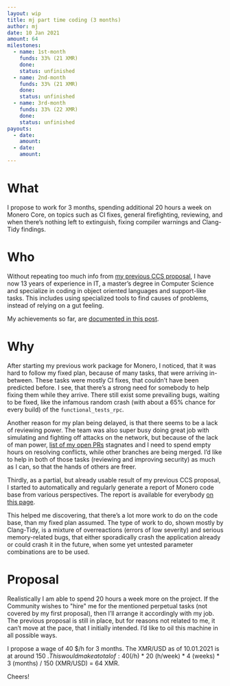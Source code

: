 ```yaml
---
layout: wip
title: mj part time coding (3 months)
author: mj
date: 10 Jan 2021
amount: 64
milestones:
  - name: 1st-month
    funds: 33% (21 XMR)
    done:
    status: unfinished
  - name: 2nd-month
    funds: 33% (21 XMR)
    done:
    status: unfinished
  - name: 3rd-month
    funds: 33% (22 XMR)
    done:
    status: unfinished
payouts:
  - date:
    amount:
  - date:
    amount:
---
```




# What

I propose to work for 3 months, spending additional 20 hours a week on Monero Core, on topics such as CI fixes, general firefighting, reviewing, and when there’s nothing left to extinguish, fixing compiler warnings and Clang-Tidy findings.


# Who

Without repeating too much info from [my previous CCS proposal](https://ccs.getmonero.org/proposals/mj-compil-time-reduction.html), I have now 13 years of experience in IT, a master’s degree in Computer Science and specialize in coding in object oriented languages and support-like tasks. This includes using specialized tools to find causes of problems, instead of relying on a gut feeling.

My achievements so far, are [documented in this post](https://repo.getmonero.org/monero-project/ccs-proposals/-/merge_requests/138#note_10583).


# Why

After starting my previous work package for Monero, I noticed, that it was hard to follow my fixed plan, because of many tasks, that were arriving in-between. These tasks were mostly CI fixes, that couldn’t have been predicted before. I see, that there’s a strong need for somebody to help fixing them while they arrive. There still exist some prevailing bugs, waiting to be fixed, like the infamous random crash (with about a 65% chance for every build) of the `functional_tests_rpc`.

Another reason for my plan being delayed, is that there seems to be a lack of reviewing power. The team was also super busy doing great job with simulating and fighting off attacks on the network, but because of the lack of man power, [list of my open PRs](https://github.com/issues?q=is%3Apr+is%3Aopen+author%3Amj-xmr) stagnates and I need to spend empty hours on resolving conflicts, while other branches are being merged. I’d like to help in both of those tasks (reviewing and improving security) as much as I can, so that the hands of others are freer.

Thirdly, as a partial, but already usable result of my previous CCS proposal, I started to automatically and regularly generate a report of Monero code base from various perspectives. The report is available for everybody [on this page](http://enjo.hopto.org/pub/monero/).

This helped me discovering, that there’s a lot more work to do on the code base, than my fixed plan assumed. The type of work to do, shown mostly by Clang-Tidy, is a mixture of overreactions (errors of low severity) and serious memory-related bugs, that either sporadically crash the application already or could crash it in the future, when some yet untested parameter combinations are to be used.


# Proposal

Realistically I am able to spend 20 hours a week more on the project. If the Community wishes to "hire" me for the mentioned perpetual tasks (not covered by my first proposal), then I’ll arrange it accordingly with my job. The previous proposal is still in place, but for reasons not related to me, it can’t move at the pace, that I initially intended. I’d like to oil this machine in all possible ways.

I propose a wage of 40 $/h for 3 months. The XMR/USD as of 10.01.2021 is at around 150 $. This would make a total of:
40 ($/h) *  20 (h/week) * 4 (weeks) * 3 (months) / 150 (XMR/USD) = 64 XMR.

Cheers!
